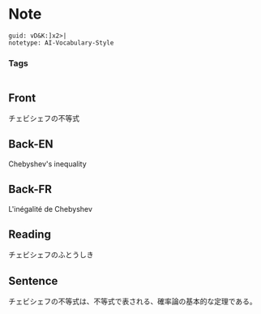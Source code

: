 # Note
```
guid: vD&K:]x2>|
notetype: AI-Vocabulary-Style
```

### Tags
```
```

## Front
チェビシェフの不等式

## Back-EN
Chebyshev's inequality

## Back-FR
L'inégalité de Chebyshev

## Reading
チェビシェフのふとうしき

## Sentence
チェビシェフの不等式は、不等式で表される、確率論の基本的な定理である。
